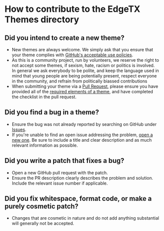 # How to contribute to the EdgeTX Themes directory

## Did you intend to create a new theme?
- New themes are always welcome. We simply ask that you ensure that your theme complies with [GitHub's acceptable use policies](https://docs.github.com/en/site-policy/acceptable-use-policies/github-hate-speech-and-discrimination).
- As this is a community project, run by volunteers, we reserve the right to not accept some themes, if sexism, hate, racism or politics is involved. In general we ask everybody to be polite, and keep the language used in mind that young people are being potentially present, respect everyone in the community, and refrain from politically biassed contributions
- When submitting your theme via a [Pull Request](https://github.com/EdgeTX/themes/pulls), please ensure you have provided all of the [required elements of a theme](https://github.com/EdgeTX/themes?tab=readme-ov-file#description-of-an-edgetx-theme), and have completed the checklist in the pull request. 

## Did you find a bug in a theme?
- Ensure the bug was not already reported by searching on GitHub under [Issues](https://github.com/EdgeTX/themes/issues).
- If you're unable to find an open issue addressing the problem, [open a new one](https://github.com/EdgeTX/themes/issues/new). Be sure to include a title and clear description and as much relevant information as possible.

## Did you write a patch that fixes a bug?
- Open a new GitHub pull request with the patch.
- Ensure the PR description clearly describes the problem and solution. Include the relevant issue number if applicable.

## Did you fix whitespace, format code, or make a purely cosmetic patch?
- Changes that are cosmetic in nature and do not add anything substantial will generally not be accepted.
